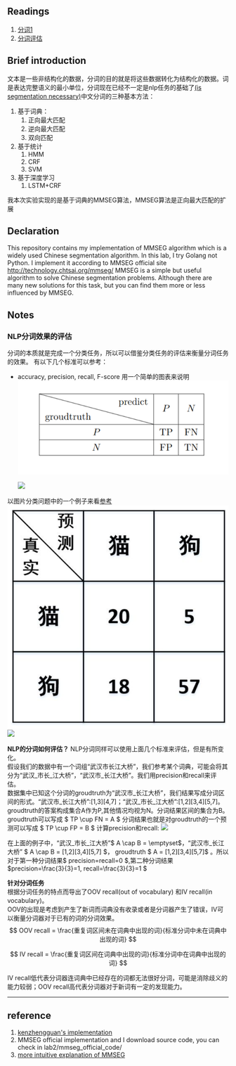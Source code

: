## Readings

1. [分词1](https://easyai.tech/ai-definition/tokenization/)
2. [分词评估](https://zhuanlan.zhihu.com/p/100552669)

## Brief introduction

文本是一些非结构化的数据，分词的目的就是将这些数据转化为结构化的数据。词是表达完整语义的最小单位，分词现在已经不一定是nlp任务的基础了[(is segmentation necessary)](https://arxiv.org/pdf/1905.05526.pdf)中文分词的三种基本方法：

1. 基于词典：
   1. 正向最大匹配
   2. 逆向最大匹配
   3. 双向匹配
2. 基于统计
   1. HMM
   2. CRF
   3. SVM
3. 基于深度学习
   1. LSTM+CRF

我本次实验实现的是基于词典的MMSEG算法，MMSEG算法是正向最大匹配的扩展

## Declaration

This repository contains my implementation of MMSEG algorithm which is a widely used Chinese segmentation algorithm. In this lab, I try Golang not Python.
I implement it according to MMSEG official site http://technology.chtsai.org/mmseg/
MMSEG is a simple but useful algorithm to solve Chinese segmentation problems. Although there are many new solutions for this task, but you can find them more or less influenced by MMSEG.

## Notes

### NLP分词效果的评估

分词的本质就是完成一个分类任务，所以可以借鉴分类任务的评估来衡量分词任务的效果。
有以下几个标准可以参考：

- accuracy, precision, recall, F-score
  用一个简单的图表来说明
  ![table](img/table.png "confusion matrix")
  
  ![](https://latex.codecogs.com/svg.image?\begin{aligned}&space;&space;accuracy&space;&=&space;\frac{TP&plus;TN}{TP&plus;FP&plus;FN&plus;TN}\\&space;&space;precision&space;&=&space;\frac{TP}{TP&plus;FP}&space;\\&space;&space;recall&space;&=&space;\frac{TP}{TP&plus;FN}&space;\\&space;&space;F-score&space;&=&space;(1&plus;\beta^2)\frac{precision*recall}{\beta^2*precision&plus;recall}&space;\\&space;&space;\end{aligned})

以图片分类问题中的一个例子来看[参考](https://zhuanlan.zhihu.com/p/100552669)   
![example](img/example.png "example")
![](https://latex.codecogs.com/svg.image?$$\begin{aligned}accuracy&space;&=&space;\frac{20&plus;57}{20&plus;18&plus;5&plus;7}\\precision&space;&=&space;\frac{20}{20&plus;18}&space;\\recall&space;&=&space;\frac{20}{20&plus;5}&space;\\F_1&space;&=&space;(1&plus;1^2)*\frac{precision*recall}{1*precision&plus;recall}\end{aligned}&space;)

**NLP的分词如何评估？**
NLP分词同样可以使用上面几个标准来评估，但是有所变化。  
假设我们的数据中有一个词组“武汉市长江大桥”，我们参考某个词典，可能会将其分为“武汉_市长_江大桥”，“武汉市_长江大桥”。我们用precision和recall来评估。  
数据集中已知这个分词的groudtruth为“武汉市_长江大桥”，我们结果写成分词区间的形式。“武汉市_长江大桥”:[1,3][4,7]；“武汉_市长_江大桥”:[1,2][3,4][5,7]。groudtruth的答案构成集合A作为P,其他情况均视为N。分词结果区间的集合为B。
groudtruth可以写成 $ TP \cup FN = A $
分词结果也就是对groudtruth的一个预测可以写成 $ TP \cup FP = B $
计算precision和recall:
![](https://latex.codecogs.com/svg.image?$$\begin{aligned}precision&space;=&space;\frac{|A&space;\cap&space;B|}{|B|}\\recall&space;=&space;\frac{|A&space;\cap&space;B|}{|A|}&space;\end{aligned}&space;)

在上面的例子中，“武汉_市长_江大桥”$ A \cap B = \emptyset$，“武汉市_长江大桥” $ A \cap B = [1,2][3,4][5,7] $， groudtruth $ A = [1,2][3,4][5,7]$ 。所以对于第一种分词结果$ precision=recall=0 $,第二种分词结果 $precision=\frac{3}{3}=1, recall=\frac{3}{3}=1 $

**针对分词任务**  
根据分词任务的特点而导出了OOV recall(out of vocabulary) 和IV recall(in vocabulary)。  
OOV的出现是考虑到产生了新词而词典没有收录或者是分词器产生了错误，IV可以衡量分词器对于已有的词的分词效果。  
$$ 
OOV recall = \frac{重复词区间未在词典中出现的词}{标准分词中未在词典中出现的词}
$$
  
$$ 
IV recall = \frac{重复词区间在词典中出现的词}{标准分词中在词典中出现的词}
$$
  
IV recall低代表分词器连词典中已经存在的词都无法很好分词，可能是消除歧义的能力较弱；OOV recall高代表分词器对于新词有一定的发现能力。


---

## reference

1. [kenzhengguan&#39;s implementation](https://github.com/kenzhengguan/gommseg)
2. MMSEG official implementation and I download source code, you can check in lab2/mmseg_official_code/
3. [more intuitive explanation of MMSEG](https://blog.csdn.net/HHyatt/article/details/6202826)

